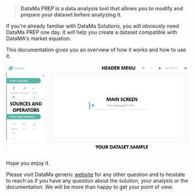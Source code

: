 ---
---

> **DataMa PREP is a data analysis tool that allows you to modify and prepare your dataset before analyzing it.**

If you're already familiar with DataMa Solutions, you will obviously need DataMa PREP one day. It will help you create a dataset compatible with DataMA's market equation.

This documentation gives you an overview of how it works and how to use it.

![journey_homepage](images/Capturen1.png)

Hope you enjoy it.

Please visit DataMa generic [website](https://datama.fr/lets-talk/) for any other question and to hesitate to reach us if you have any question about the solution, your analysis or the documentation. We will be more than happy to get your point of view.
